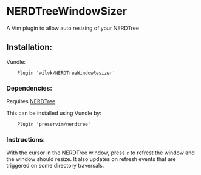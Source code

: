 # NERDTreeWindowSizer

A Vim plugin to allow auto resizing of your NERDTree

## Installation:

Vundle:

```
    Plugin 'wilvk/NERDTreeWindowResizer'
````

### Dependencies:

Requires [NERDTree](https://github.com/preservim/nerdtree)

This can be installed using Vundle by:

```
    Plugin 'preservim/nerdtree'
```

### Instructions:

With the cursor in the NERDTree window, press `r` to refrest the window and the window should resize. It also updates on refresh events that are triggered on some directory traversals.
